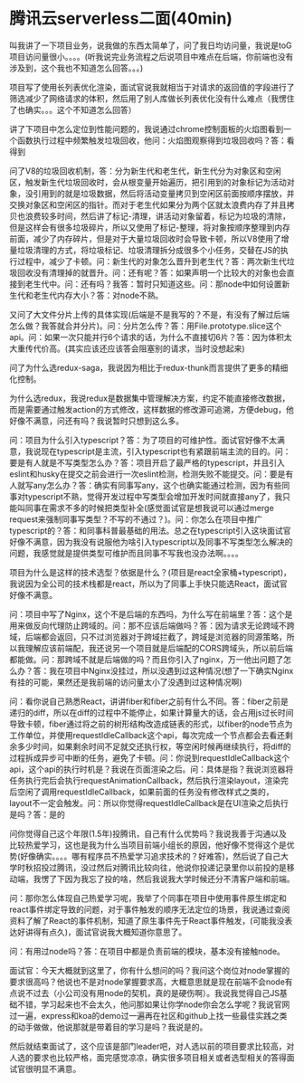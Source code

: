 # 腾讯云serverless二面(40min)

叫我讲了一下项目业务，说我做的东西太简单了，问了我日均访问量，我说是toG项目访问量很小。。。。(听我说完业务流程之后说项目中难点在后端，你前端也没有涉及到，这个我也不知道怎么回答。。。)

项目写了使用长列表优化渲染，面试官说我就相当于对请求的返回值的字段进行了筛选减少了网络请求的体积，然后用了别人库做长列表优化没有什么难点（我愣住了也确实。。。这个不知道怎么回答）

讲了下项目中怎么定位到性能问题的，我说通过chrome控制面板的火焰图看到一个函数执行过程中频繁触发垃圾回收，他问：火焰图观察得到垃圾回收吗？答：看得到

问了V8的垃圾回收机制，答：分为新生代和老生代，新生代分为对象区和空闲区，触发新生代垃圾回收时，会从根变量开始遍历，把引用到的对象标记为活动对象，没引用到的就是垃圾数据，然后将活动变量拷贝到空闲区前面按顺序摆放，并交换对象区和空闲区的指针。而对于老生代如果分为两个区就太浪费内存了并且拷贝也浪费较多时间，然后讲了标记-清理，讲活动对象留着，标记为垃圾的清除，但是这样会有很多垃圾碎片，所以又使用了标记-整理，将对象按顺序整理到内存前面，减少了内存碎片，但是对于大量垃圾回收时会导致卡顿，所以V8使用了增量垃圾清理的方式，将垃圾标记、垃圾清理拆分成很多个小任务，交替在JS的执行过程中，减少了卡顿。问：新生代的对象怎么晋升到老生代？答：两次新生代垃圾回收没有清理掉的就晋升。问：还有呢？答：如果声明一个比较大的对象也会直接到老生代中。问：还有吗？我答：暂时只知道这些。问：那node中如何设置新生代和老生代内存大小？答：对node不熟。

又问了大文件分片上传的具体实现(后端是不是我写的？不是，有没有了解过后端怎么做？我答就合并分片)。问：分片怎么传？答：用File.prototype.slice这个api。问：如果一次只能并行6个请求的话，为什么不直接切6片？答：因为体积太大重传代价高。(其实应该还应该答会阻塞别的请求，当时没想起来)

问了为什么选redux-saga，我说因为相比于redux-thunk而言提供了更多的精细化控制。

为什么选redux，我说redux是数据集中管理解决方案，约定不能直接修改数据，而是需要通过触发action的方式修改，这样数据的修改源可追溯，方便debug，他好像不满意，问还有吗？我说暂时只想到这么多。

问：项目为什么引入typescript？答：为了项目的可维护性。面试官好像不太满意，我说现在typescript是主流，引入typescript也有紧跟前端主流的目的。问：要是有人就是不写类型怎么办？答：项目开启了最严格的typescript，并且引入eslint和husky在提交之前会进行一次eslint检测，检测失败不能提交。问：要是有人就写any怎么办？答：确实有同事写any，这个也确实能通过检测，因为有些同事对typescript不熟，觉得开发过程中写类型会增加开发时间就直接any了，我只能叫同事在需求不多的时候把类型补全(感觉面试官是想我说可以通过merge request来强制同事写类型？不写的不通过？)。问：你怎么在项目中推广typescript的？答：和同事科普最基础的用法。总之在typescript引入这块面试官好像不满意，因为我没有说服他为啥引入typescript以及同事不写类型怎么解决的问题，我感觉就是提供类型可维护而且同事不写我也没办法啊。。。。

项目为什么是这样的技术选型？依据是什么？(项目是react全家桶+typescript)，我说因为全公司的技术栈都是react，所以为了同事上手快只能选React，面试官好像不满意。

问：项目中写了Nginx，这个不是后端的东西吗，为什么写在前端里？答：这个是用来做反向代理防止跨域的。问：那不应该后端做吗？答：因为请求无论跨域不跨域，后端都会返回，只不过浏览器对于跨域拦截了，跨域是浏览器的同源策略，所以我理解应该前端配，我还说另一个项目就是后端配的CORS跨域头，所以前后端都能做。问：那跨域不就是后端做的吗？而且你引入了nginx，万一他出问题了怎么办？答：我在项目中Nginx没挂过，所以没遇到过这种情况(想了一下确实Nginx有挂的可能，果然还是我前端的访问量太小了没遇到过这种情况啊)

问：看你说自己熟悉React，讲讲fiber和fiber之前有什么不同。答：fiber之前是递归的diff，所以在diff的过程中不能停止，如果计算量大的话，会占用js过长时间导致卡顿，fiber通过将之前的树形结构改造成链表的形式，以fiber的node节点为工作单位，并使用requestIdleCallback这个api，每次完成一个节点都会去看还剩余多少时间，如果剩余时间不足就交还执行权，等空闲时候再继续执行，将diff的过程拆成异步可中断的任务，避免了卡顿。问：你说到requestIdleCallback这个api，这个api的执行时机是？我说在页面渲染之后。问：具体是指？我说浏览器将任务执行完后会执行requestAnimationCallback，然后执行渲染layout，渲染完后空闲了调用requestIdleCallback，如果前面的任务没有修改样式之类的，layout不一定会触发。问：所以你觉得requestIdleCallback是在UI渲染之后执行是吗？答：是的

问你觉得自己这个年限(1.5年)投腾讯，自己有什么优势吗？我说我善于沟通以及比较热爱学习，这也是我为什么当项目前端小组长的原因，他好像不觉得这个是优势(好像确实。。。。哪有程序员不热爱学习追求技术的？好难答)，然后说了自己大学时秋招投过腾讯，没过然后对腾讯比较向往，他说你投递记录里你以前投的是移动端，我愣了下因为我忘了投的啥，然后我说我大学时候还分不清客户端和前端。

问：那你怎么体现自己热爱学习呢，我举了个同事在项目中使用事件原生绑定和react事件绑定导致的问题，对于事件触发的顺序无法定位的场景，我说通过查阅资料了解了React的事件机制，知道了原生事件先于React事件触发，(可能我没表达好讲得有点久)，面试官说我大概知道你意思了。

问：有用过node吗？答：在项目中都是负责前端的模块，基本没有接触node。

面试官：今天大概就到这里了，你有什么想问的吗？我问这个岗位对node掌握的要求很高吗？他说也不是对node掌握要求高，大概意思就是现在前端不会node有点说不过去（小公司没有用node的契机，真的是硬伤啊）。我说我觉得自己JS基础不错，学习起来也不会太久，他问那如果让你学node你会怎么学呢？我说官网过一遍，express和koa的demo过一遍再在社区和github上找一些最佳实践之类的动手做做，他说那就是带着目的学习是吗？我说是的。

然后就结束面试了，这个应该是部门leader吧，对人选以前的项目要求比较高，对人选的要求也比较严格，面完感觉凉凉，确实很多项目相关或者选型相关的答得面试官很明显不满意。



